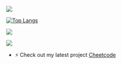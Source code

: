 
![](https://komarev.com/ghpvc/?username=hhkbhamza&color=d43080&style=for-the-badge&label=PROFILE+HITS)


[![Top Langs](https://github-readme-stats.vercel.app/api/top-langs/?username=hhkbhamza&layout=donut-vertical&theme=tokyonight)](https://github.com/hhkbhamza/github-readme-stats)

![](https://github-readme-stats.vercel.app/api?username=hhkbhamza&show_icons=true&theme=tokyonight)

![](https://github-readme-streak-stats.herokuapp.com/?user=hhkbhamza&theme=tokyonight)<br/>

- ⚡ Check out my latest project [Cheetcode](https://www.cheetcode.dev/)
